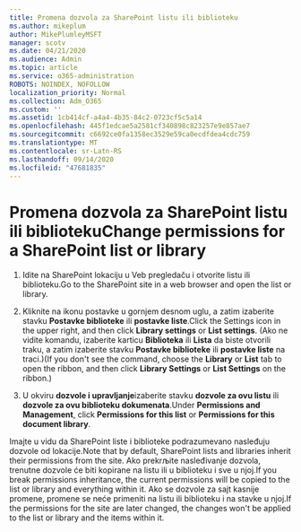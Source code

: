 ```yaml
---
title: Promena dozvola za SharePoint listu ili biblioteku
ms.author: mikeplum
author: MikePlumleyMSFT
manager: scotv
ms.date: 04/21/2020
ms.audience: Admin
ms.topic: article
ms.service: o365-administration
ROBOTS: NOINDEX, NOFOLLOW
localization_priority: Normal
ms.collection: Adm_O365
ms.custom: ''
ms.assetid: 1cb414cf-a4a4-4b35-84c2-0723cf5c5a14
ms.openlocfilehash: 445f1edcae5a2581cf340898c823257e9e857ae7
ms.sourcegitcommit: c6692ce0fa1358ec3529e59ca0ecdfdea4cdc759
ms.translationtype: MT
ms.contentlocale: sr-Latn-RS
ms.lasthandoff: 09/14/2020
ms.locfileid: "47681835"
---
```

# <a name="change-permissions-for-a-sharepoint-list-or-library"></a><span data-ttu-id="ae825-102">Promena dozvola za SharePoint listu ili biblioteku</span><span class="sxs-lookup"><span data-stu-id="ae825-102">Change permissions for a SharePoint list or library</span></span>

1. <span data-ttu-id="ae825-103">Idite na SharePoint lokaciju u Veb pregledaču i otvorite listu ili biblioteku.</span><span class="sxs-lookup"><span data-stu-id="ae825-103">Go to the SharePoint site in a web browser and open the list or library.</span></span>
    
2. <span data-ttu-id="ae825-104">Kliknite na ikonu postavke u gornjem desnom uglu, a zatim izaberite stavku **Postavke biblioteke** ili **postavke liste**.</span><span class="sxs-lookup"><span data-stu-id="ae825-104">Click the Settings icon in the upper right, and then click **Library settings** or **List settings**.</span></span> <span data-ttu-id="ae825-105">(Ako ne vidite komandu, izaberite karticu **Biblioteka** ili **Lista** da biste otvorili traku, a zatim izaberite stavku **Postavke biblioteke** ili **postavke liste** na traci.)</span><span class="sxs-lookup"><span data-stu-id="ae825-105">(If you don't see the command, choose the **Library** or **List** tab to open the ribbon, and then click **Library Settings** or **List Settings** on the ribbon.)</span></span> 
    
3. <span data-ttu-id="ae825-106">U okviru **dozvole i upravljanje**izaberite stavku **dozvole za ovu listu** ili **dozvole za ovu biblioteku dokumenata**.</span><span class="sxs-lookup"><span data-stu-id="ae825-106">Under **Permissions and Management**, click **Permissions for this list** or **Permissions for this document library**.</span></span>
    
<span data-ttu-id="ae825-107">Imajte u vidu da SharePoint liste i biblioteke podrazumevano nasleđuju dozvole od lokacije.</span><span class="sxs-lookup"><span data-stu-id="ae825-107">Note that by default, SharePoint lists and libraries inherit their permissions from the site.</span></span> <span data-ttu-id="ae825-108">Ako prekrљite nasleđivanje dozvola, trenutne dozvole će biti kopirane na listu ili u biblioteku i sve u njoj.</span><span class="sxs-lookup"><span data-stu-id="ae825-108">If you break permissions inheritance, the current permissions will be copied to the list or library and everything within it.</span></span> <span data-ttu-id="ae825-109">Ako se dozvole za sajt kasnije promene, promene se neće primeniti na listu ili biblioteku i na stavke u njoj.</span><span class="sxs-lookup"><span data-stu-id="ae825-109">If the permissions for the site are later changed, the changes won't be applied to the list or library and the items within it.</span></span>
  

